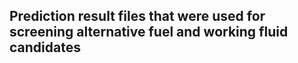 ## Prediction result files that were used for screening alternative fuel and working fluid candidates
